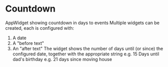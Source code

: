 # Countdown
AppWidget showing countdown in days to events
Multiple widgets can be created, each is configured with:
1. A date
2. A "before text"
3. An "after text"
The widget shows the number of days until (or since) the configured date, together with the appropriate string
e.g. 15 Days until dad's birthday
e.g. 21 days since moving house
